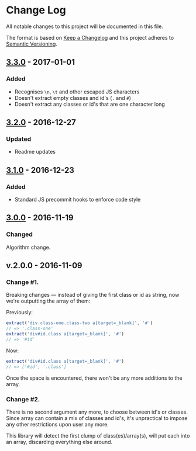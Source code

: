 # Change Log

All notable changes to this project will be documented in this file.

The format is based on [Keep a Changelog](http://keepachangelog.com/)
and this project adheres to [Semantic Versioning](http://semver.org/).

## [3.3.0] - 2017-01-01

### Added

* Recognises `\n`, `\t` and other escaped JS characters
* Doesn't extract empty classes and id's (`.` and `#`)
* Doesn't extract any classes or id's that are one character long

## [3.2.0] - 2016-12-27

### Updated

* Readme updates

## [3.1.0] - 2016-12-23

### Added

* Standard JS precommit hooks to enforce code style

## [3.0.0] - 2016-11-19

### Changed

Algorithm change.

## v.2.0.0 - 2016-11-09

### Change #1.

Breaking changes — instead of giving the first class or id as string, now we're outputting the array of them:

Previously:
```js
extract('div.class-one.class-two a[target=_blank]', '#')
// => '.class-one'
extract('div#id.class a[target=_blank]', '#')
// => '#id'
```

Now:

```js
extract('div#id.class a[target=_blank]', '#')
// => ['#id', '.class']
```

Once the space is encountered, there won't be any more additions to the array.

### Change #2.

There is no second argument any more, to choose between id's or classes. Since array can contain a mix of classes and id's, it's unpractical to impose any other restrictions upon user any more.

This library will detect the first clump of class(es)/array(s), will put each into an array, discarding everything else around.

[3.0.0]: https://github.com/code-and-send/string-extract-class-names/compare/v2.2.0...v3.0.0
[3.1.0]: https://github.com/code-and-send/string-extract-class-names/compare/v3.0.0...v3.1.0
[3.2.0]: https://github.com/code-and-send/string-extract-class-names/compare/v3.1.0...v3.2.0
[3.3.0]: https://github.com/code-and-send/string-extract-class-names/compare/v3.2.0...v3.3.0

